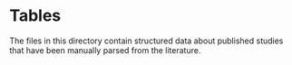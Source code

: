 # Tables

The files in this directory contain structured data about published studies that have been manually parsed from the literature.
